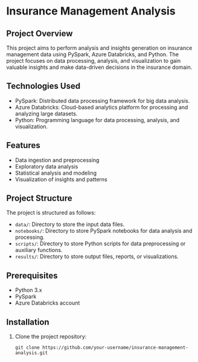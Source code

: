 # Insurance Management Analysis

## Project Overview
This project aims to perform analysis and insights generation on insurance management data using PySpark, Azure Databricks, and Python. The project focuses on data processing, analysis, and visualization to gain valuable insights and make data-driven decisions in the insurance domain.

## Technologies Used
- PySpark: Distributed data processing framework for big data analysis.
- Azure Databricks: Cloud-based analytics platform for processing and analyzing large datasets.
- Python: Programming language for data processing, analysis, and visualization.

## Features
- Data ingestion and preprocessing
- Exploratory data analysis
- Statistical analysis and modeling
- Visualization of insights and patterns

## Project Structure
The project is structured as follows:
- `data/`: Directory to store the input data files.
- `notebooks/`: Directory to store PySpark notebooks for data analysis and processing.
- `scripts/`: Directory to store Python scripts for data preprocessing or auxiliary functions.
- `results/`: Directory to store output files, reports, or visualizations.

## Prerequisites
- Python 3.x
- PySpark
- Azure Databricks account

## Installation
1. Clone the project repository:
   ```shell
   git clone https://github.com/your-username/insurance-management-analysis.git
